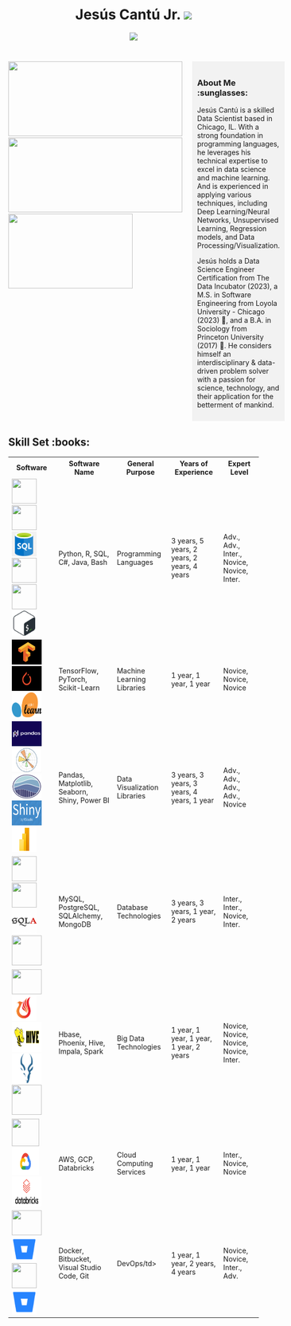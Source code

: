 <h1 align="center"> Jesús Cantú Jr. <img src="https://media.giphy.com/media/hvRJCLFzcasrR4ia7z/giphy.gif" width="35"></h1>

<p align="center">
  <a href="https://github.com/fairyland0926">
    <img src="https://readme-typing-svg.herokuapp.com/?lines=Researcher;Data%20Scientist;Software%20Engineer;Data%20Engineer;5%2B%20years%20of%20coding%20and%20data%20analytics%20experience;Data%20Science%20for%20Social%20Good;Always%20learning%20new%20tech&font=Pacifico&center=true&width=950&height=80&color=D35400&vCenter=true&size=45&speed=120">
  </a>
</p>

<h1 align="center"></h1>

<div style="display: flex; justify-content: flex-start;">
  <!-- Images aligned to the left -->
  <div style="margin-right: 20px;">
    <img src="https://github-readme-stats.vercel.app/api?username=jesusc1&count_private=true&show_icons=true&theme=dark" width="350" height="150">
    <img src="https://github-readme-stats.vercel.app/api/top-langs/?username=jesusc1&layout=compact&theme=dark&langs_count=10" width="350" height="150">
    <img src="https://media.giphy.com/media/13HBDT4QSTpveU/giphy.gif" width="250" height="150">
  </div>
  <!-- About Me section on the right -->
  <div style="width: 300px; background-color: #f2f2f2; padding: 10px;">
    <h3>About Me :sunglasses:</h3>
    <p>Jesús Cantú is a skilled Data Scientist based in Chicago, IL. With a strong foundation in programming languages, he leverages his technical expertise to excel in data science and machine learning. And is experienced in applying various techniques, including Deep Learning/Neural Networks, Unsupervised Learning, Regression models, and Data Processing/Visualization.

Jesús holds a Data Science Engineer Certification from The Data Incubator (2023), a M.S. in Software Engineering from Loyola University - Chicago (2023) :wolf:, and a B.A. in Sociology from Princeton University (2017) :tiger:. He considers himself an interdisciplinary & data-driven problem solver with a passion for science, technology, and their application for the betterment of mankind.</p>
  </div>
</div>


<h2 font-weight="bold">Skill Set :books:</h2>
<!-- Heading 2 element with the text "Software Skills" -->

<table>
  <tr>
    <th>Software</th>
    <th>Software Name</th>
    <th>General Purpose</th>
    <th>Years of Experience</th>
    <th>Expert Level</th>
  </tr>
  <tr>
    <td>
      <img src="https://cdn.iconscout.com/icon/free/png-256/python-2-226051.png" width="50" height="50">
      <img src="https://www.r-project.org/logo/Rlogo.png" width="50" height="50">
      <img src="libraryImages/sql.png" width="50" height="50">
      <img src="https://cdn.iconscout.com/icon/free/png-256/csharp-1-1175241.png" width="50" height="50">
      <img src="https://cdn.iconscout.com/icon/free/png-256/java-60-1174953.png" width="50" height="50">
      <img src="libraryImages/bash.png" width="50" height="50">
    </td>
    <td>Python, R, SQL, C#, Java, Bash</td>
    <td>Programming Languages</td>
    <td>3 years, 5 years, 2 years, 2 years, 4 years</td>
    <td>Adv., Adv., Inter., Novice, Novice, Inter.</td>
    </td>
  </tr>
  <tr>
    <td>
      <img src="libraryImages/tensorflow.png" width="60" height="50">
      <img src="libraryImages/pytorch.png" width="60" height="50">
      <img src="libraryImages/scikit_learn.png" width="60" height="50">
    </td>
    <td>TensorFlow, PyTorch, Scikit-Learn</td>
    <td>Machine Learning Libraries</td>
    <td>1 year, 1 year, 1 year</td>
    <td>Novice, Novice, Novice</td>
    </td>
  </tr>
  <tr>
    <td>
      <img src="libraryImages/pandas.png" width="60" height="50">
      <img src="libraryImages/matplotlib.png" width="60" height="50">
      <img src="libraryImages/seaborn.png" width="60" height="50">
      <img src="libraryImages/shiny.png" width="60" height="50">
      <img src="libraryImages/powerb_BI.png" width="50" height="50">
    </td>
    <td>Pandas, Matplotlib, Seaborn, Shiny, Power BI</td>
    <td>Data Visualization Libraries</td>
    <td>3 years, 3 years, 3 years, 4 years, 1 year</td>
    <td>Adv., Adv., Adv., Adv., Novice</td>
    </td>
  </tr>
  <tr>
    <td>
      <img src="https://www.mysql.com/common/logos/logo-mysql-170x115.png" width="50" height="50"> 
      <img src="https://www.postgresql.org/media/img/about/press/elephant.png" width="50" height="50"> 
      <img src="libraryImages/sql_alchemy.png" width="50" height="50"> 
      <img src="https://cdn.iconscout.com/icon/free/png-256/mongodb-5-1175140.png" width="60" height="60"> 
    </td>
    <td>MySQL, PostgreSQL, SQLAlchemy, MongoDB</td>
    <td>Database Technologies</td>
    <td>3 years, 3 years, 1 year, 2 years</td>
    <td>Inter., Inter., Novice, Inter.</td>
    </td>
     </td>
  </tr>
  <tr>
    <td>
      <img src="https://hbase.apache.org/images/hbase_logo_with_orca_large.png" width="60" height="50"> 
      <img src="libraryImages/apache_phoenix.png" width="50" height="50">
      <img src="libraryImages/hive.png" width="60" height="60">
      <img src="libraryImages/impala.png" width="60" height="60">
      <img src="https://spark.apache.org/images/spark-logo-trademark.png" width="60" height="60">
    </td>
    <td>Hbase, Phoenix, Hive, Impala, Spark</td>
    <td>Big Data Technologies</td>
    <td>1 year, 1 year, 1 year, 1 year, 2 years</td>
    <td>Novice, Novice, Novice, Novice, Inter.</td>
    </td>
  </tr>
  <tr>
   </td>
  </tr>
  <tr>
    <td>
      <img src="https://cdn.iconscout.com/icon/free/png-256/amazon-web-services-1869025-1583149.png" width="55" height="55">
      <img src="libraryImages/gcs.png" width="55" height="55">
      <img src="libraryImages/databricks.png" width="60" height="60">
    </td>
    <td>AWS, GCP, Databricks</td>
    <td>Cloud Computing Services</td>
    <td>1 year, 1 year, 1 year</td>
    <td>Inter., Novice, Novice</td>
    </td>
     </td>
  </tr>
  <tr>
    <td>
      <img src="https://www.docker.com/sites/default/files/d8/2019-07/vertical-logo-monochromatic.png" width="60" height="50"> 
      <img src="libraryImages/bitbucket.png" width="50" height="50">
      <img src="https://cdn.iconscout.com/icon/free/png-256/visual-studio-code-3251603-2724650.png?raw=true" width="50" height="50">
      <img src="libraryImages/bitbucket.png" width="50" height="50">
    </td>
    <td>Docker, Bitbucket, Visual Studio Code, Git</td>
    <td>DevOps/td>
    <td>1 year, 1 year, 2 years, 4 years</td>
    <td>Novice, Novice, Inter., Adv.</td>
    </td>
  </tr>
  <tr>
   </td>
  </tr>
  </tr>
  <table>
  

